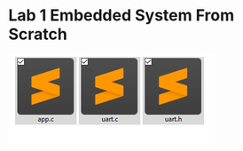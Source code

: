 # **Lab 1 Embedded System From Scratch**

<img src="/02_Embedded_C/02_Lesson_2/01_Lab1/img/001.jpg" >